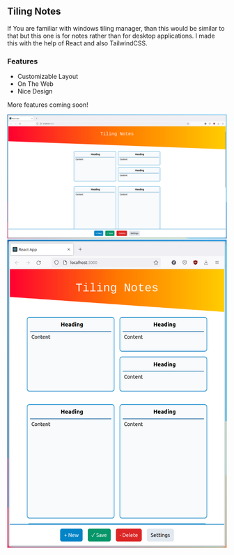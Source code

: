 ## Tiling Notes

If You are familiar with windows tiling manager, than this would be similar to that but this one is for notes rather than for desktop applications.
I made this with the help of React and also TailwindCSS. 

### Features
- Customizable Layout
- On The Web
- Nice Design

More features coming soon!


![screenshot 1](./public/NewScreenshot.png)
![screenshot 2](./public/NewScreenshot2.png)